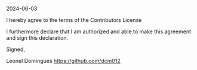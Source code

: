 2024-06-03

I hereby agree to the terms of the Contributors License

I furthermore declare that I am authorized and able to make this agreement and sign this declaration.

Signed,

Leonel Domingues
https://github.com/dcm012
